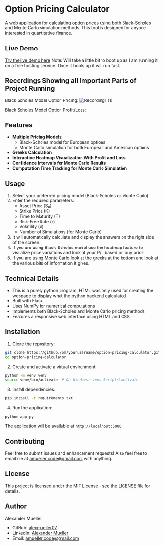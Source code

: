 # Option Pricing Calculator

A web application for calculating option prices using both Black-Scholes and Monte Carlo simulation methods. This tool is designed for anyone interested in quantitative finance.

## Live Demo

[Try the live demo here](https://option-pricing-calculator.onrender.com/)
Note: Will take a little bit to boot up as I am running it on a free hosting service. Once it boots up it will run fast. 

## Recordings Showing all Important Parts of Project Running

Black Scholes Model Option Pricing:
![Recording1 (1)](https://github.com/user-attachments/assets/6c4366c2-9f2c-4b93-b49c-1297e9afdabf)

Black Scholes Model Option Profit/Loss:

## Features

- **Multiple Pricing Models**:
  - Black-Scholes model for European options
  - Monte Carlo simulation for both European and American options
- **Greeks Calculation**
- **Interactive Heatmap Visualization With Profit and Loss**
- **Confidence Intervals for Monte Carlo Results**
- **Computation Time Tracking for Monte Carlo Simulation**

## Usage

1. Select your preferred pricing model (Black-Scholes or Monte Carlo)
2. Enter the required parameters:
   - Asset Price (S₀)
   - Strike Price (K)
   - Time to Maturity (T)
   - Risk-Free Rate (r)
   - Volatility (σ)
   - Number of Simulations (for Monte Carlo)
3. It will automatically calculate and display the answers on the right side of the screen.
4. If you are using Black-Scholes model use the heatmap feature to visualize price variations and look at your P/L based on buy price.
5. If you are using Monte Carlo look at the greeks at the bottom and look at the various bits of information it gives.
   
## Technical Details

- This is a purely python program. HTML was only used for creating the webpage to display what the python backend calculated 
- Built with Flask
- Uses NumPy for numerical computations
- Implements both Black-Scholes and Monte Carlo pricing methods
- Features a responsive web interface using HTML and CSS
  
## Installation

1. Clone the repository:

```bash
git clone https://github.com/yourusername/option-pricing-calculator.git
cd option-pricing-calculator
```

2. Create and activate a virtual environment:

```bash
python -m venv venv
source venv/bin/activate  # On Windows: venv\Scripts\activate
```

3. Install dependencies:

```bash
pip install -r requirements.txt
```

4. Run the application:

```bash
python app.py
```

The application will be available at `http://localhost:5000`

## Contributing

Feel free to submit issues and enhancement requests! Also feel free to email me at amueller.code@gmail.com with anything.

## License

This project is licensed under the MIT License - see the LICENSE file for details.

## Author

Alexander Mueller

- GitHub: [alexmueller07](https://github.com/alexmueller07)
- LinkedIn: [Alexander Mueller](https://www.linkedin.com/in/alexander-mueller-021658307/)
- Email: amueller.code@gmail.com
